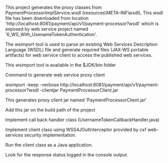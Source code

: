 This project generates the proxy classes from PaymentProcessorImplService.wsdl (resources\META-INF\wsdl).
This wsdl file has been downloaded from location 'http://localhost:8081/payment/api/v1/payment-processor?wsdl' which 
is exposed by web service project named '6_WS_With_UsenameTokenAuthentication'.

The wsimport tool is used to parse an existing Web Services Description Language (WSDL) file and generate required files (JAX-WS portable artifacts) for web service client to access the published web services.

This wsimport tool is available in the $JDK/bin folder

Command to generate web service proxy client

wsimport -keep -verbose http://localhost:8081/payment/api/v1/payment-processor?wsdl -clientjar PaymentProcessorClient.jar

This generates proxy client jar named 'PaymentProcessorClient.jar'
 
Add this jar on the build path of the project

Implement call back handler class (UsernameTokenCallbackHandler.java)

Implement client class using WSS4JOutInterceptor provided by cxf web-services security implementation.

Run the client class as a Java application.

Look for the response status logged in the console output.